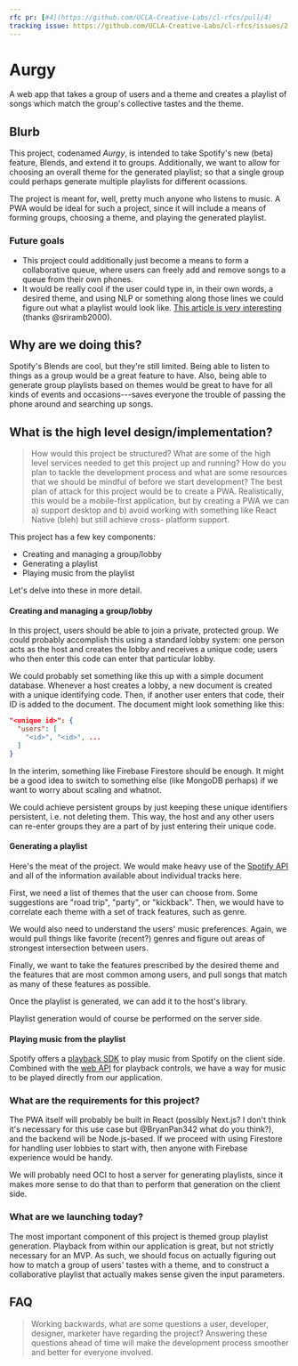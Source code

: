 ```yaml
---
rfc pr: [#4](https://github.com/UCLA-Creative-Labs/cl-rfcs/pull/4)
tracking issue: https://github.com/UCLA-Creative-Labs/cl-rfcs/issues/2
---
```


# Aurgy

A web app that takes a group of users and a theme and creates a playlist
of songs which match the group's collective tastes and the theme.

## Blurb

This project, codenamed _Aurgy_, is intended to take Spotify's new (beta) feature,
Blends, and extend it to groups. Additionally, we want to allow for choosing an
overall theme for the generated playlist; so that a single group could perhaps
generate multiple playlists for different ocassions.

The project is meant for, well, pretty much anyone who listens to music. A PWA
would be ideal for such a project, since it will include a means of forming
groups, choosing a theme, and playing the generated playlist.

### Future goals

* This project could additionally just become a means to form a collaborative queue,
  where users can freely add and remove songs to a queue from their own phones.
* It would be really cool if the user could type in, in their own words, a desired theme,
  and using NLP or something along those lines we could figure out what a playlist would
  look like. [This article is very interesting] (thanks @sriramb2000).

[This article is very interesting]: https://github.com/UCLA-Creative-Labs/cl-rfcs/issues/2

## Why are we doing this?

Spotify's Blends are cool, but they're still limited. Being able to listen to
things as a group would be a great feature to have. Also, being able to generate
group playlists based on themes would be great to have for all kinds of events
and occasions---saves everyone the trouble of passing the phone around and searching
up songs.

## What is the high level design/implementation?

> How would this project be structured? What are some of the high level services
> needed to get this project up and running? How do you plan to tackle the
> development process and what are some resources that we should be mindful of
> before we start development?
The best plan of attack for this project would be to create a PWA. Realistically, this
would be a mobile-first application, but by creating a PWA we can a) support desktop
and b) avoid working with something like React Native (bleh) but still achieve cross-
platform support.

This project has a few key components:
* Creating and managing a group/lobby
* Generating a playlist
* Playing music from the playlist

Let's delve into these in more detail.

#### Creating and managing a group/lobby

In this project, users should be able to join a private, protected group. We could probably
accomplish this using a standard lobby system: one person acts as the host and creates the
lobby and receives a unique code; users who then enter this code can enter that particular
lobby.

We could probably set something like this up with a simple document database. Whenever a host
creates a lobby, a new document is created with a unique identifying code. Then, if another
user enters that code, their ID is added to the document. The document might look something
like this:
```json
"<unique id>": {
  "users": [
    "<id>", "<id>", ...
  ]
}
```

In the interim, something like Firebase Firestore should be enough. It might be a good idea
to switch to something else (like MongoDB perhaps) if we want to worry about scaling and
whatnot.

We could achieve persistent groups by just keeping these unique identifiers persistent, i.e.
not deleting them. This way, the host and any other users can re-enter groups they are a part
of by just entering their unique code.

#### Generating a playlist

Here's the meat of the project. We would make heavy use of the [Spotify API] and all of the
information available about individual tracks here.

First, we need a list of themes that the user can choose from. Some suggestions are "road trip",
"party", or "kickback". Then, we would have to correlate each theme with a set of track features,
such as genre.

We would also need to understand the users' music preferences. Again, we would pull things like
favorite (recent?) genres and figure out areas of strongest intersection between users.

Finally, we want to take the features prescribed by the desired theme and the features that are
most common among users, and pull songs that match as many of these features as possible.

Once the playlist is generated, we can add it to the host's library.

Playlist generation would of course be performed on the server side.

[Spotify API]: https://developer.spotify.com/documentation/web-api/

#### Playing music from the playlist

Spotify offers a [playback SDK] to play music from Spotify on the client side. Combined with the
[web API] for playback controls, we have a way for music to be played directly from our application.

[playback SDK]: https://developer.spotify.com/documentation/web-playback-sdk/
[web API]: https://developer.spotify.com/documentation/web-api/

### What are the requirements for this project?

The PWA itself will probably be built in React (possibly Next.js? I don't think it's necessary
for this use case but @BryanPan342 what do you think?), and the backend will be Node.js-based.
If we proceed with using Firestore for handling user lobbies to start with, then anyone with
Firebase experience would be handy.

We will probably need OCI to host a server for generating playlists, since it makes more sense
to do that than to perform that generation on the client side.

### What are we launching today?

The most important component of this project is themed group playlist generation. Playback from
within our application is great, but not strictly necessary for an MVP. As such, we should focus
on actually figuring out how to match a group of users' tastes with a theme, and to construct
a collaborative playlist that actually makes sense given the input parameters.

## FAQ

> Working backwards, what are some questions a user, developer, designer, marketer
> have regarding the project? Answering these questions ahead of time will make
> the development process smoother and better for everyone involved.

<!-- ## Appendix

Leave your images, graphs, videos, links, explanations here!-->
